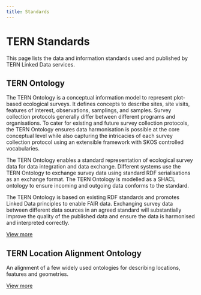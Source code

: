 ```yaml
---
title: Standards
---
```


# TERN Standards

This page lists the data and information standards used and published by TERN Linked Data services.

## TERN Ontology

The TERN Ontology is a conceptual information model to represent plot-based ecological surveys. It defines concepts to describe sites, site visits, features of interest, observations, samplings, and samples. Survey collection protocols generally differ between different programs and organisations. To cater for existing and future survey collection protocols, the TERN Ontology ensures data harmonisation is possible at the core conceptual level while also capturing the intricacies of each survey collection protocol using an extensible framework with SKOS controlled vocabularies.

The TERN Ontology enables a standard representation of ecological survey data for data integration and data exchange. Different systems use the TERN Ontology to exchange survey data using standard RDF serialisations as an exchange format. The TERN Ontology is modelled as a SHACL ontology to ensure incoming and outgoing data conforms to the standard. 

The TERN Ontology is based on existing RDF standards and promotes Linked Data principles to enable FAIR data. Exchanging survey data between different data sources in an agreed standard will substantially improve the quality of the published data and ensure the data is harmonised and interpreted correctly. 

[View more](/tern-ontology)


## TERN Location Alignment Ontology

An alignment of a few widely used ontologies for describing locations, features and geometries.

[View more](https://w3id.org/tern/ontologies/loc/)
